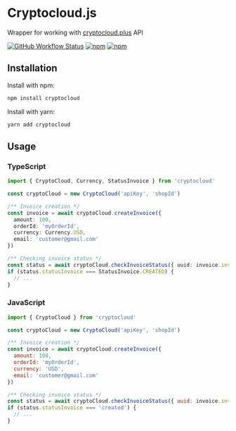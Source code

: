 # Cryptocloud.js
Wrapper for working with [cryptocloud.plus](https://cryptocloud.plus/) API

[![GitHub Workflow Status](https://img.shields.io/github/workflow/status/evanfokin/cryptocloud.js/Node.js%20CI)](https://github.com/evanfokin/cryptocloud.js/actions/workflows/node.js.yml)
[![npm](https://img.shields.io/npm/v/cryptocloud)](https://www.npmjs.com/package/cryptocloud)
[![npm](https://img.shields.io/npm/dm/cryptocloud)](https://www.npmjs.com/package/cryptocloud)
## Installation
Install with npm:
```sh
npm install cryptocloud
```
Install with yarn:
```sh
yarn add cryptocloud
```

## Usage
### TypeScript
```ts
import { CryptoCloud, Currency, StatusInvoice } from 'cryptocloud'

const cryptoCloud = new CryptoCloud('apiKey', 'shopId')

/** Invoice creation */
const invoice = await cryptoCloud.createInvoice({
  amount: 100,
  orderId: 'myOrderId',
  currency: Currency.USD,
  email: 'customer@gmail.com'
})

/** Checking invoice status */
const status = await cryptoCloud.checkInvoiceStatus({ uuid: invoice.invoiceId })
if (status.statusInvoice === StatusInvoice.CREATED) {
  // ...
}
```

### JavaScript
```js
import { CryptoCloud } from 'cryptocloud'

const cryptoCloud = new CryptoCloud('apiKey', 'shopId')

/** Invoice creation */
const invoice = await cryptoCloud.createInvoice({
  amount: 100,
  orderId: 'myOrderId',
  currency: 'USD',
  email: 'customer@gmail.com'
})

/** Checking invoice status */
const status = await cryptoCloud.checkInvoiceStatus({ uuid: invoice.invoiceId })
if (status.statusInvoice === 'created') {
  // ...
}
```
